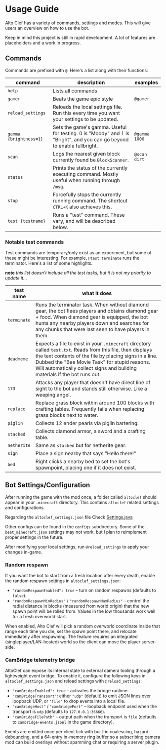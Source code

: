 # Usage Guide

Alto Clef has a variety of commands, settings and modes. This will give users an overview on how to use the bot.

Keep in mind this project is still in rapid development. A lot of features are placeholders and a work in progress.

## Commands

Commands are prefixed with `@`. Here's a list along with their functions:

| command                | description                                                                                                            | examples      |
|------------------------|------------------------------------------------------------------------------------------------------------------------|---------------|
| `help`                 | Lists all commands                                                                                                     |               |
| `gamer`                | Beats the game epic style                                                                                              | `@gamer`      |
| `reload_settings`      | Reloads the local settings file. Run this every time you want your settings to be updated.                             |               |
| `gamma {brightness=1}` | Sets the game's gamma. Useful for testing. 0 is "Moody" and 1 is "Bright", and you can go beyond to enable fullbright. | `@gamma 1000` |
| `scan`                 | Logs the nearest given block currently found be `BlockScanner`.                                                        | `@scan dirt`  |
| `status`               | Prints the status of the currently executing command. Mostly useful when running through `/msg`.                       |               |
| `stop`                 | Forcefully stops the currently running command. The shortcut `CTRL+K` also achieves this.                              |               |
| `test {testname}`      | Runs a "test" command. These vary, and will be described below.                                                        |               |


### Notable test commands

Test commands are temporary/only exist as an experiment, but some of these might be interesting.
For example, `@test terminate` runs the terminator.
Here's a list of some highlights.

**note** *this list doesn't include all the test tasks, but it is not my priority to update it...*

| test name   | what it does                                                                                                                                                                                                                                                                                         |
|-------------|------------------------------------------------------------------------------------------------------------------------------------------------------------------------------------------------------------------------------------------------------------------------------------------------------|
| `terminate` | Runs the terminator task. When without diamond gear, the bot flees players and obtains diamond gear + food. When diamond gear is equipped, the bot hunts any nearby players down and searches for any chunks that were last seen to have players in them.                                            |
| `deadmeme`  | Expects a file to exist in your `.minecraft` directory called `test.txt`. Reads from this file, then displays the text contents of the file by placing signs in a line. Dubbed the "Bee Movie Task" for stupid reasons. Will automatically collect signs and building materials if the bot runs out. |
| `173`       | Attacks any player that doesn't have direct line of sight to the bot and stands still otherwise. Like a weeping angel.                                                                                                                                                                               | 
| `replace`   | Replace grass block within around 100 blocks with crafting tables. Frequently fails when replacing grass blocks next to water.                                                                                                                                                                       |
| `piglin`    | Collects 12 ender pearls via piglin bartering.                                                                                                                                                                                                                                                       |
| `stacked`   | Collects diamond armor, a sword and a crafting table.                                                                                                                                                                                                                                                |
| `netherite` | Same as `stacked` but for netherite gear.                                                                                                                                                                                                                                                            |
| `sign`      | Place a sign nearby that says "Hello there!"                                                                                                                                                                                                                                                         |
| `bed`       | Right clicks a nearby bed to set the bot's spawnpoint, placing one if it does not exist.                                                                                                                                                                                                             |

## Bot Settings/Configuration

After running the game with the mod once, a folder called `altoclef` should appear in your `.minecraft` directory. This
contains `altoclef` related settings and configurations.

Regarding the `altoclef_settings.json` file
Check [Settings.java](https://github.com/MiranCZ/altoclef/blob/main/src/main/java/adris/altoclef/Settings.java)

Other configs can be found in the `configs` subdirectory. Some of the `beat_minecraft.json` settings may not work, but I plan to reimplement proper settings in the future.

After modifying your local settings, run `@reload_settings` to apply your changes in-game.

### Random respawn

If you want the bot to start from a fresh location after every death, enable the random respawn settings in `altoclef_settings.json`:

- `"randomRespawnEnabled": true` – turn on random respawns (defaults to `false`).
- `"randomRespawnMinRadius"` / `"randomRespawnMaxRadius"` – control the radial distance in blocks (measured from world origin) that the new spawn point will be rolled from. Values in the low thousands work well for a fresh overworld start.

When enabled, Alto Clef will pick a random overworld coordinate inside that range each time you die, set the spawn point there, and relocate immediately after respawning. The feature requires an integrated (singleplayer/LAN-hosted) world so the client can move the player server-side.

### CamBridge telemetry bridge

AltoClef can expose its internal state to external camera tooling through a lightweight event bridge. To enable it, configure the following keys in `altoclef_settings.json` and reload settings with `@reload_settings`:

- `"camBridgeEnabled": true` – activates the bridge runtime.
- `"camBridgeTransport"`: either `"udp"` (default) to emit JSON lines over loopback UDP, or `"file"` to drop events into a local file.
- `"camBridgeHost"` / `"camBridgePort"` – loopback endpoint used when the transport is `udp` (defaults to `127.0.0.1:36666`).
- `"camBridgeFilePath"` – output path when the transport is `file` (defaults to `cambridge-events.jsonl` in the game directory).

Events are emitted once per client tick with built-in coalescing, hazard debouncing, and a 64-entry in-memory ring buffer so a subscribing camera mod can build overlays without spamming chat or requiring a server plugin.